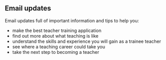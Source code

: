 ## Email updates

Email updates full of important information and tips to help you:

* make the best teacher training application
* find out more about what teaching is like
* understand the skills and experience you will gain as a trainee teacher
* see where a teaching career could take you
* take the next step to becoming a teacher
